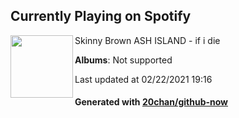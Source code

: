 ## Currently Playing on Spotify

[<img align="left" width="100" src="https://i.scdn.co/image/ab67616d0000b273c0bef6bbf99356ade6aefa82">](https://open.spotify.com/album/1VBHDUsWuxVntjbQErDN3A)

Skinny Brown ASH ISLAND - if i die

**Albums**: Not supported

Last updated at 02/22/2021 19:16

#### Generated with [20chan/github-now](https://github.com/20chan/github-now)


<!--
**20chan/20chan** is a ✨ _special_ ✨ repository because its `README.md` (this file) appears on your GitHub profile.

Here are some ideas to get you started:

- 🔭 I’m currently working on ...
- 🌱 I’m currently learning ...
- 👯 I’m looking to collaborate on ...
- 🤔 I’m looking for help with ...
- 💬 Ask me about ...
- 📫 How to reach me: ...
- 😄 Pronouns: ...
- ⚡ Fun fact: ...
-->
